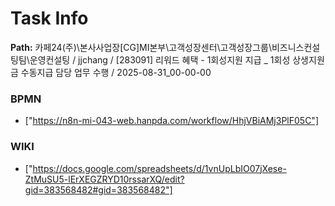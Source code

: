 # Task Info

**Path:** 카페24(주)\본사사업장\[CG]MI본부\고객성장센터\고객성장그룹\비즈니스컨설팅팀\운영컨설팅 / jjchang / [283091] 리워드 혜택 - 1회성지원 지급 _ 1회성 상생지원금 수동지급 담당 업무 수행 / 2025-08-31_00-00-00

### BPMN
- ["https://n8n-mi-043-web.hanpda.com/workflow/HhjVBiAMj3PlF05C"]

### WIKI
- ["https://docs.google.com/spreadsheets/d/1vnUpLbIO07jXese-ZtMuSU5-lErXEGZRYD10rssarXQ/edit?gid=383568482#gid=383568482"]

